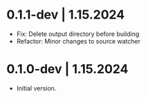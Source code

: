 # 0.1.1-dev | 1.15.2024

- Fix: Delete output directory before building
- Refactor: Minor changes to source watcher

# 0.1.0-dev | 1.15.2024

- Initial version.
